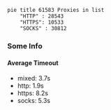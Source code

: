 
```mermaid
pie title 61583 Proxies in list
    "HTTP" : 28543
    "HTTPS": 10533
    "SOCKS" : 30812
```

### Some Info
#### Average Timeout

- mixed: 3.7s
- http: 1.9s
- https: 8.2s
- socks: 5.3s